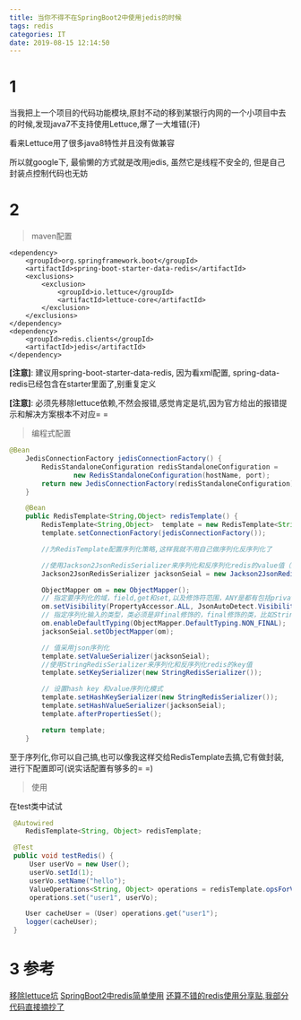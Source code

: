 ```yaml
---
title: 当你不得不在SpringBoot2中使用jedis的时候
tags: redis
categories: IT
date: 2019-08-15 12:14:50
---
```


# 1

当我把上一个项目的代码功能模块,原封不动的移到某银行内网的一个小项目中去的时候,发现java7不支持使用Lettuce,爆了一大堆错(汗)

看来Lettuce用了很多java8特性并且没有做兼容

所以就google下, 最偷懒的方式就是改用jedis, 虽然它是线程不安全的, 但是自己封装点控制代码也无妨

# 2

> maven配置

```
<dependency>
	<groupId>org.springframework.boot</groupId>
	<artifactId>spring-boot-starter-data-redis</artifactId>
	<exclusions>
		<exclusion>
			<groupId>io.lettuce</groupId>
			<artifactId>lettuce-core</artifactId>
		</exclusion>
	</exclusions>
</dependency>
<dependency>
	<groupId>redis.clients</groupId>
	<artifactId>jedis</artifactId>
</dependency>
```

**[注意]**: 建议用spring-boot-starter-data-redis, 因为看xml配置, spring-data-redis已经包含在starter里面了,别重复定义

**[注意]**: 必须先移除lettuce依赖,不然会报错,感觉肯定是坑,因为官方给出的报错提示和解决方案根本不对应= =

> 编程式配置

```java
@Bean
    JedisConnectionFactory jedisConnectionFactory() {
        RedisStandaloneConfiguration redisStandaloneConfiguration =
                new RedisStandaloneConfiguration(hostName, port);
        return new JedisConnectionFactory(redisStandaloneConfiguration);
    }

    @Bean
    public RedisTemplate<String,Object> redisTemplate() {
        RedisTemplate<String,Object>  template = new RedisTemplate<String,Object> ();
        template.setConnectionFactory(jedisConnectionFactory());

        //为RedisTemplate配置序列化策略,这样我就不用自己做序列化反序列化了

        //使用Jackson2JsonRedisSerializer来序列化和反序列化redis的value值（默认使用JDK的序列化方式）
        Jackson2JsonRedisSerializer jacksonSeial = new Jackson2JsonRedisSerializer(Object.class);

        ObjectMapper om = new ObjectMapper();
        // 指定要序列化的域，field,get和set,以及修饰符范围，ANY是都有包括private和public
        om.setVisibility(PropertyAccessor.ALL, JsonAutoDetect.Visibility.ANY);
        // 指定序列化输入的类型，类必须是非final修饰的，final修饰的类，比如String,Integer等会跑出异常
        om.enableDefaultTyping(ObjectMapper.DefaultTyping.NON_FINAL);
        jacksonSeial.setObjectMapper(om);

        // 值采用json序列化
        template.setValueSerializer(jacksonSeial);
        //使用StringRedisSerializer来序列化和反序列化redis的key值
        template.setKeySerializer(new StringRedisSerializer());

        // 设置hash key 和value序列化模式
        template.setHashKeySerializer(new StringRedisSerializer());
        template.setHashValueSerializer(jacksonSeial);
        template.afterPropertiesSet();

        return template;
    }
```

至于序列化,你可以自己搞,也可以像我这样交给RedisTemplate去搞,它有做封装,进行下配置即可(说实话配置有够多的= =)


> 使用

在test类中试试
```java
 @Autowired
    RedisTemplate<String, Object> redisTemplate;

 @Test
 public void testRedis() {
     User userVo = new User();
     userVo.setId(1);
     userVo.setName("hello");
     ValueOperations<String, Object> operations = redisTemplate.opsForValue();
     operations.set("user1", userVo);

    User cacheUser = (User) operations.get("user1");
    logger(cacheUser);
 }
```

# 3 参考

[移除lettuce坑](https://www.concretepage.com/questions/599)
[SpringBoot2中redis简单使用](https://www.devglan.com/spring-boot/spring-boot-redis-cache)
[还算不错的redis使用分享贴,我部分代码直接摘抄了](https://www.cnblogs.com/superfj/p/9232482.html)